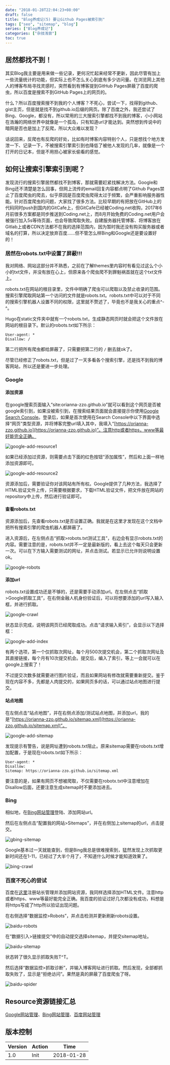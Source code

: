 ```yaml
---
date: "2018-01-28T22:04:23+08:00"
draft: false
title: "Blog养成记(5) 要让Github Pages被索引到"
tags: ["seo", "sitemap", "blog"]
series: ["Blog养成记"]
categories: ["杂技浅尝"]
toc: true
---
```




## 居然都找不到！

其实Blog我主要是用来做一些记录，更何况忙起来经常不更新，因此尽管有加上一些流量统计的功能，但实际上也不怎么关心到底有多少访问量。在浏览网上其他人的博客布局寻找灵感时，突然看到有博客提到GitHub Pages屏蔽了百度的爬虫，所以百度是搜索不到GitHub Pages上的网页的。

什么？所以百度搜索搜不到我的个人博客？不死心，尝试一下，找得到github、gist主页，但是就是找不到github.io后缀的网页。除了百度之外，我还尝试了Bing、Google，都没有，所以常用的三大搜索引擎都找不到我的博客，小小网站在浩瀚的网络世界中就像是一个孤岛，只有知道url才能达到。突然想到传说中的暗网是否也是加上了反爬，所以大众难以发现？

话说回来，反爬也有反爬的好处，比如有时博客内容特别个人，只是想找个地方发泄一下、记录一下，不被搜索引擎索引到也降低了被他人发现的几率，就像是一个打开的日记本，但是不用担心被家长偷看的感觉。

## 如何让搜索引擎索引到呢？

发现流行的搜索引擎居然都找不到博客，那就需要赶紧找解决方法。Google和Bing还不清楚是怎么回事，但网上流传的email回复内容都点明了Github Pages禁止了百度爬虫的爬去，似乎原因是百度爬虫爬得太过于频繁，会严重影响服务器性能。针对百度爬虫的问题，大家找了很多方法。比较早期的有把放在GitHub上的代码同时push到国内的GitCafe上，但GitCafe已经被Coding.net收购，2017年6月前很多方案都是同步推送到Coding.net上，而8月开始免费的Coding.net用户会被强行加入5s等待页面，也会导致爬取失败。自建服务器托管博客、将博客放在Gitlab上或者CDN方法都不在我的选择范围内，因为暂时我还没有购买服务器或者域名的打算，所以决定放弃百度……但不管怎么样Bing和Google还是要设置好的！

### 居然在robots.txt中设置了屏蔽!!!

我对网络、网站这部分并不熟悉，之前在了解themes里内容时有看见过这么个小小的txt文件，并没有放在心上，但原来各个爬虫爬不到罪魁祸首就在这个txt文件上。

robots.txt在网站的根目录里，文件中明确了爬虫可以爬取以及禁止收录的范围。搜索引擎爬取网站第一个访问的文件就是robots.txt。robots.txt中可以对于不同的搜索引擎机器人设置不同的权限，这里就不赘述了，毕竟也不是我关心的重点^-^。

Hugo在static文件夹中就有一个robots.txt，生成静态网页时就会把这个文件放在网站的根目录下。默认的robots.txt如下所示：

```
User-agent: *
Disallow: /
```

第二行把所有爬虫都给屏蔽了，只需要把第二行的 `/` 删去就ok了。

尽管已经修正了robots.txt，但是过了一天多看各个搜索引擎，还是找不到我的博客网站，所以还是要进一步处理。

### Google

#### 添加资源

在google搜索页面输入“site:orianna-zzo.github.io”就可以看到这个网页是否被google索引到，如果没被索引到，在搜索结果页面就会直接提示你使用[Google Search Console](www.google.com/webmasters/)。登录后，如果是首次使用在Search Console中以下界面中选择“网页”类型资源，并将博客完整url填入其中，我填入“[https://orianna-zzo.github.io](https://orianna-zzo.github.io)”。注意http或者https，www等最好能完全正确。

![google-add-resource1](/images/series/Blog养成记/5/google-add-resource1.png)

如果已经添加过资源，则需要点击下面的红色按钮“添加属性”，然后和上面一样地添加资源即可。

![google-add-resource2](/images/series/Blog养成记/5/google-add-resource2.png)

资源添加后，需要验证你对该网站有所有权。Google提供了几种方法，我选择了HTML验证文件上传，只需要根据要求，下载HTML验证文件，把文件放在网站的repository中上传，然后进行验证即可。

#### 查看robots.txt

资源添加后，先查看robots.txt是否设置正确。我就是在这里才发现在这个文档中把所有搜索引擎的爬虫机器人都屏蔽了。

进入资源后，在左侧点击“抓取>robots.txt测试工具”，右边会有显示robots.txt的内容。需要注意的是，robots.txt并不一定是最新版的，看上去这个每天只会更新一次。可以在下方输入需要测试的网址，并点击测试。若显示已允许则说明设置ok。

![google-robots](/images/series/Blog养成记/5/google-robots.png)

#### 添加url

robots.txt设置成功还是不够的，还是需要手动添加url。在左侧点击“抓取>Google抓取工具”，在右侧金融人机身份验证后，可以将想要添加的url写入输入框，并进行抓取。

![google-crawl](/images/series/Blog养成记/5/google-crawl.png)

状态显示完成，说明该网页已经爬取成功。点击“请求输入索引”，会显示以下选择框：

![google-add-index](/images/series/Blog养成记/5/google-add-index.png)

有两个选项，第一个仅抓取次网址，每个月500次提交机会，第二个抓取次网址及其直接链接，每个月有10次提交机会。提交后，编入了索引，等上一会就可以在google上搜索了！

不过提交次数多就需要进行图片验证，而且如果网站有修改就需要重新提交。鉴于现在内容不多，先都是人肉提交的，如果网页多的话，可以通过站点地图进行提交。

#### 站点地图

在左侧点击“站点地图”，并在右侧点添加/测试站点地图，并添加url，我的是“[https://orianna-zzo.github.io/sitemap.xml](https://orianna-zzo.github.io/sitemap.xml)”。

![google-add-sitemap](/images/series/Blog养成记/5/google-add-sitemap.png)

发现提示有警告，说是网址遭到robots.txt阻止。原来sitemap需要在robots.txt增加配置，于是现在robots.txt如下所示：

```
User-agent: *
Disallow: 
Sitemap: https://orianna-zzo.github.io/sitemap.xml
```

要注意的是，如果有网页不想被爬取，不仅需要在robotx.txt中注意增加在Disallow后面，还要注意生成sitemap时不要添加进去。

### Bing

相似地，在[Bing网站管理](https://www.bing.com/webmaster/home)登陆、添加网站url。

然后在左侧点击“配置我的网站>Sitemaps”，并在右侧加上sitemap的url，点击提交。

![gbing-sitemap](/images/series/Blog养成记/5/bing-sitemap.png)

Google基本过一天就能查到，但是Bing我总是很难搜索到，猛然发现上次抓取更新时间还在1-11，已经过了大半个月了，不知道什么时候才能知道效果了。

![bing-crawl](/images/series/Blog养成记/5/bing-crawl.png)

### 百度不死心的尝试

百度在[这里](https://ziyuan.baidu.com/site/)注册站长管理并添加网站资源，我同样选择添加HTML文件。注意http或者https、www等最好能完全正确。我百度的验证过好几次都没有成功，料想是将https写成了http所以验证出现问题。

在右侧选择“数据监控>Robots”，并点击检测并更新刷新robots设置。

![baidu-robots](/images/series/Blog养成记/5/baidu-robots.png)

在“数据引入>链接提交”中的自动提交选择sitemap，并提交sitemap地址。

![baidu-sitemap](/images/series/Blog养成记/5/baidu-sitemap.png)

状态转了很久显示抓取失败T^T。

然后选择“数据监控>抓取诊断”，并输入博客网址进行抓取。然后发现，全部都抓取失败了，显示是“拒绝访问”。果然是真的屏蔽了百度爬虫了呀。

![baidu-spider](/images/series/Blog养成记/5/baidu-spider.png)


## Resource资源链接汇总

[Google网站管理](www.google.com/webmasters/)、[Bing网站管理](https://www.bing.com/webmaster/home)、[百度网站管理](https://ziyuan.baidu.com/site/)

## 版本控制

| Version | Action | Time       |
| ------- | ------ | ---------- |
| 1.0     | Init   | 2018-01-28 |